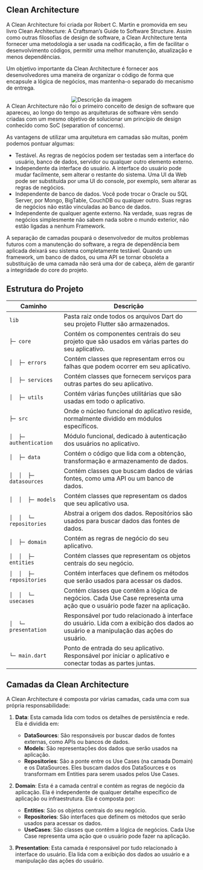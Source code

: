 ## Clean Architecture

A Clean Architecture foi criada por Robert C. Martin e promovida em seu livro Clean Architecture: A
Craftsman’s Guide to Software Structure. Assim como outras filosofias de design de software, a Clean
Architecture tenta fornecer uma metodologia a ser usada na codificação, a fim de facilitar o
desenvolvimento códigos, permitir uma melhor manutenção, atualização e menos dependências.

Um objetivo importante da Clean Architecture é fornecer aos desenvolvedores uma maneira de organizar
o código de forma que encapsule a lógica de negócios, mas mantenha-o separado do mecanismo de
entrega.
<div align="center">
  <img src="https://camo.githubusercontent.com/8dbc172a442d6aef208ff8210a9c697e7af845f18b6a4cad4011ffc2dc8b52bd/68747470733a2f2f692e6962622e636f2f5a4c737277716b2f636c65616e2e6a7067" alt="Descrição da imagem">
</div>
A Clean Architecture não foi o primeiro conceito de design de software que apareceu, ao longo do tempo as arquiteturas de software vêm sendo criadas com um mesmo objetivo de solucionar um princípio de design conhecido como SoC (separation of concerns).

As vantagens de utilizar uma arquitetura em camadas são muitas, porém podemos pontuar algumas:

- Testável. As regras de negócios podem ser testadas sem a interface do usuário, banco de dados,
  servidor ou qualquer outro elemento externo.
- Independente da interface do usuário. A interface do usuário pode mudar facilmente, sem alterar o
  restante do sistema. Uma UI da Web pode ser substituída por uma UI do console, por exemplo, sem
  alterar as regras de negócios.
- Independente de banco de dados. Você pode trocar o Oracle ou SQL Server, por Mongo, BigTable,
  CouchDB ou qualquer outro. Suas regras de negócios não estão vinculadas ao banco de dados.
- Independente de qualquer agente externo. Na verdade, suas regras de negócios simplesmente não
  sabem nada sobre o mundo exterior, não estão ligadas a nenhum Framework.

A separação de camadas poupará o desenvolvedor de muitos problemas futuros com a manutenção do
software, a regra de dependência bem aplicada deixará seu sistema completamente testável. Quando um
framework, um banco de dados, ou uma API se tornar obsoleta a substituição de uma camada não será
uma dor de cabeça, além de garantir a integridade do core do projeto.

## Estrutura do Projeto

| Caminho                 | Descrição                                                                                                                               |
|-------------------------|-----------------------------------------------------------------------------------------------------------------------------------------|
| `lib`                   | Pasta raiz onde todos os arquivos Dart do seu projeto Flutter são armazenados.                                                          |
| `├─ core`               | Contém os componentes centrais do seu projeto que são usados em várias partes do seu aplicativo.                                        |
| `│  ├─ errors`          | Contém classes que representam erros ou falhas que podem ocorrer em seu aplicativo.                                                     |
| `│  ├─ services`        | Contém classes que fornecem serviços para outras partes do seu aplicativo.                                                              |
| `│  ├─ utils`           | Contém várias funções utilitárias que são usadas em todo o aplicativo.                                                                  |
| `├─ src`                | Onde o núcleo funcional do aplicativo reside, normalmente dividido em módulos específicos.                                              |
| `│  ├─ authentication`  | Módulo funcional, dedicado à autenticação dos usuários no aplicativo.                                                                   |
| `│  ├─ data`            | Contém o código que lida com a obtenção, transformação e armazenamento de dados.                                                        |
| `│  │  ├─ datasources`  | Contém classes que buscam dados de várias fontes, como uma API ou um banco de dados.                                                    |
| `│  │  ├─ models`       | Contém classes que representam os dados que seu aplicativo usa.                                                                         |
| `│  │  └─ repositories` | Abstrai a origem dos dados. Repositórios são usados para buscar dados das fontes de dados.                                              |
| `│  ├─ domain`          | Contém as regras de negócio do seu aplicativo.                                                                                          |
| `│  │  ├─ entities`     | Contém classes que representam os objetos centrais do seu negócio.                                                                      |
| `│  │  ├─ repositories` | Contém interfaces que definem os métodos que serão usados para acessar os dados.                                                        |
| `│  │  └─ usecases`     | Contém classes que contêm a lógica de negócios. Cada Use Case representa uma ação que o usuário pode fazer na aplicação.                |
| `│  └─ presentation`    | Responsável por tudo relacionado à interface do usuário. Lida com a exibição dos dados ao usuário e a manipulação das ações do usuário. |
| `└─ main.dart`          | Ponto de entrada do seu aplicativo. Responsável por iniciar o aplicativo e conectar todas as partes juntas.                             |

## Camadas da Clean Architecture

A Clean Architecture é composta por várias camadas, cada uma com sua própria responsabilidade:

1. **Data**: Esta camada lida com todos os detalhes de persistência e rede. Ela é dividida em:
    - **DataSources**: São responsáveis por buscar dados de fontes externas, como APIs ou bancos de
      dados.
    - **Models**: São representações dos dados que serão usados na aplicação.
    - **Repositories**: São a ponte entre os Use Cases (na camada Domain) e os DataSources. Eles
      buscam dados dos DataSources e os transformam em Entities para serem usados pelos Use Cases.

2. **Domain**: Esta é a camada central e contém as regras de negócio da aplicação. Ela é
   independente de qualquer detalhe específico de aplicação ou infraestrutura. Ela é composta por:
    - **Entities**: São os objetos centrais do seu negócio.
    - **Repositories**: São interfaces que definem os métodos que serão usados para acessar os
      dados.
    - **UseCases**: São classes que contêm a lógica de negócios. Cada Use Case representa uma ação
      que o usuário pode fazer na aplicação.

3. **Presentation**: Esta camada é responsável por tudo relacionado à interface do usuário. Ela lida
   com a exibição dos dados ao usuário e a manipulação das ações do usuário.
